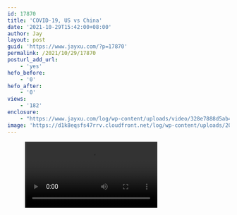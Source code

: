 ```yaml
---
id: 17870
title: 'COVID-19, US vs China'
date: '2021-10-29T15:42:00+08:00'
author: Jay
layout: post
guid: 'https://www.jayxu.com/?p=17870'
permalink: /2021/10/29/17870
posturl_add_url:
    - 'yes'
hefo_before:
    - '0'
hefo_after:
    - '0'
views:
    - '182'
enclosure:
    - "https://www.jayxu.com/log/wp-content/uploads/video/328e7888d5ab4eaeb0587344a0485c9f.mp4\n29736960\nvideo/mp4\n"
image: 'https://d1k8eqsfs47rrv.cloudfront.net/log/wp-content/uploads/2021/10/srchttp___inews.gtimg_.com_newsapp_match_0_11300179441_0.jpgreferhttp___inews.gtimg_-e1635493917453.jpeg'
---
```


<!-- wp:video {"id":17872,"src":"https://www.jayxu.com/log/wp-content/uploads/video/328e7888d5ab4eaeb0587344a0485c9f.mp4"} -->
<figure class="wp-block-video"><video controls src="https://www.jayxu.com/log/wp-content/uploads/video/328e7888d5ab4eaeb0587344a0485c9f.mp4"></video></figure>
<!-- /wp:video -->